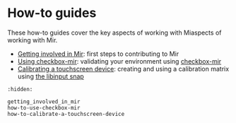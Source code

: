 # How-to guides
These how-to guides cover the key aspects of working with Miaspects of working with Mir.

- [Getting involved in Mir](getting_involved_in_mir): first steps to contributing to Mir
- [Using checkbox-mir](how-to-use-checkbox-mir): validating your environment using [checkbox-mir](https://snapcraft.io/checkbox-mir)
- [Calibrating a touchscreen device](how-to-calibrate-a-touchscreen-device): creating and using a calibration matrix using [the libinput snap](https://snapcraft.io/libinput)

```{toctree}
:hidden:

getting_involved_in_mir
how-to-use-checkbox-mir
how-to-calibrate-a-touchscreen-device
```
